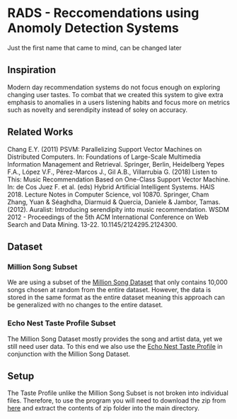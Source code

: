 # RADS - Reccomendations using Anomoly Detection Systems
Just the first name that came to mind, can be changed later
## Inspiration
Modern day recommendation systems do not focus enough on exploring changing user tastes. To combat that we created this system to give extra emphasis to anomalies in a users listening habits and focus more on metrics such as novelty and serendipity instead of soley on accuracy.
## Related Works
Chang E.Y. (2011) PSVM: Parallelizing Support Vector Machines on Distributed Computers. In: Foundations of Large-Scale Multimedia Information Management and Retrieval. Springer, Berlin, Heidelberg
Yepes F.A., López V.F., Pérez-Marcos J., Gil A.B., Villarrubia G. (2018) Listen to This: Music Recommendation Based on One-Class Support Vector Machine. In: de Cos Juez F. et al. (eds) Hybrid Artificial Intelligent Systems. HAIS 2018. Lecture Notes in Computer Science, vol 10870. Springer, Cham
Zhang, Yuan & Séaghdha, Diarmuid & Quercia, Daniele & Jambor, Tamas. (2012). Auralist:     Introducing serendipity into music recommendation. WSDM 2012 - Proceedings of the 5th  ACM International Conference on Web Search and Data Mining. 13-22. 10.1145/2124295.2124300. 
## Dataset
### Million Song Subset
We are using a subset of the [Million Song Dataset](http://millionsongdataset.com/) that only contains 10,000 songs chosen at random from the entire dataset. However, the data is stored in the same format as the entire dataset meaning this approach can be generalized with no changes to the entire dataset. 
### Echo Nest Taste Profile Subset
The Million Song Dataset mostly provides the song and artist data, yet we still need user data. To this end we also use the [Echo Nest Taste Profile](http://millionsongdataset.com/tasteprofile/) in conjunction with the Million Song Dataset.
## Setup
The Taste Profile unlike the Million Song Subset is not broken into individual files. Therefore, to use the program you will need to download the zip from [here](http://millionsongdataset.com/sites/default/files/challenge/train_triplets.txt.zip) and extract the contents of zip folder into the main directory. 
